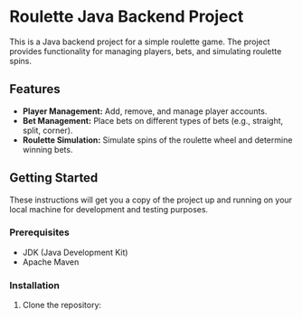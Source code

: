 # Roulette Java Backend Project

This is a Java backend project for a simple roulette game. The project provides functionality for managing players, bets, and simulating roulette spins.

## Features

- **Player Management:** Add, remove, and manage player accounts.
- **Bet Management:** Place bets on different types of bets (e.g., straight, split, corner).
- **Roulette Simulation:** Simulate spins of the roulette wheel and determine winning bets.

## Getting Started

These instructions will get you a copy of the project up and running on your local machine for development and testing purposes.

### Prerequisites

- JDK (Java Development Kit)
- Apache Maven

### Installation

1. Clone the repository:

